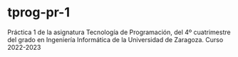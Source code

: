 # tprog-pr-1
Práctica 1 de la asignatura Tecnología de Programación, del 4º cuatrimestre del grado en Ingeniería Informática de la Universidad de Zaragoza. 
Curso 2022-2023
